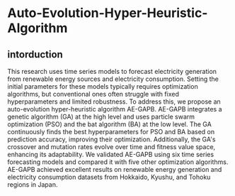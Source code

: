 # Auto-Evolution-Hyper-Heuristic-Algorithm

## intorduction

This research uses time series models to forecast electricity generation from renewable energy sources and electricity consumption. Setting the initial parameters for these models typically requires optimization algorithms, but conventional ones often struggle with fixed hyperparameters and limited robustness. To address this, we propose an auto-evolution hyper-heuristic algorithm AE-GAPB. AE-GAPB integrates a genetic algorithm (GA) at the high level and uses particle swarm optimization (PSO) and the bat algorithm (BA) at the low level. The GA continuously finds the best hyperparameters for PSO and BA based on prediction accuracy, improving their optimization. Additionally, the GA's crossover and mutation rates evolve over time and fitness value space, enhancing its adaptability. We validated AE-GAPB using six time series forecasting models and compared it with five other optimization algorithms. AE-GAPB achieved excellent results on renewable energy generation and electricity consumption datasets from Hokkaido, Kyushu, and Tohoku regions in Japan.
